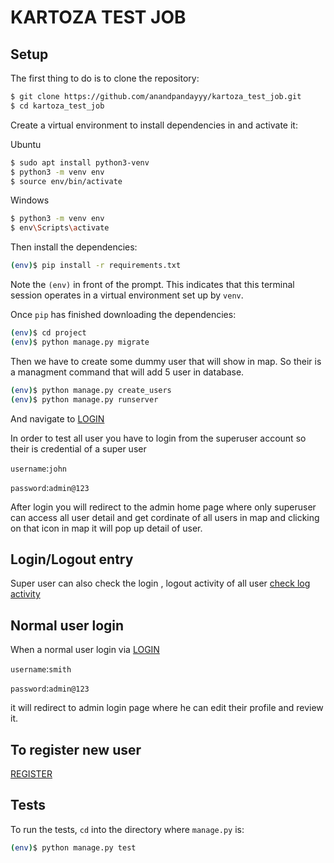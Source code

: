# KARTOZA TEST JOB

## Setup

The first thing to do is to clone the repository:

```sh
$ git clone https://github.com/anandpandayyy/kartoza_test_job.git
$ cd kartoza_test_job
```

Create a virtual environment to install dependencies in and activate it:

Ubuntu
```sh
$ sudo apt install python3-venv
$ python3 -m venv env
$ source env/bin/activate
```

Windows
```sh
$ python3 -m venv env
$ env\Scripts\activate
```

Then install the dependencies:

```sh
(env)$ pip install -r requirements.txt
```
Note the `(env)` in front of the prompt. This indicates that this terminal
session operates in a virtual environment set up by `venv`.

Once `pip` has finished downloading the dependencies:
```sh
(env)$ cd project
(env)$ python manage.py migrate
```

Then we have to create some dummy user that will show in map. So their is a managment command that will add 5 user in database.
```sh
(env)$ python manage.py create_users
(env)$ python manage.py runserver
```
And navigate to [LOGIN](http://127.0.0.1:8000/login/)

In order to test all user you have to login from the superuser account so their is credential of a super user

`username`:`john`

`password`:`admin@123`

After login you will redirect to the admin home page where only superuser can access all user detail and get cordinate of all users in map and clicking on that icon in map it will pop up detail of user.

## Login/Logout entry

Super user can also check the login , logout activity of all user [check log activity](http://127.0.0.1:8000/admin/admin/logentry/)


## Normal user login

When a normal user login via [LOGIN](http://127.0.0.1:8000/login/)

`username`:`smith`

`password`:`admin@123`

it will redirect to admin login page where he can edit their profile and review it.

## To register new user

[REGISTER](http://127.0.0.1:8000/register/)

## Tests

To run the tests, `cd` into the directory where `manage.py` is:
```sh
(env)$ python manage.py test
```


